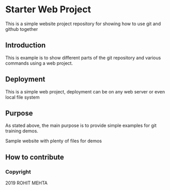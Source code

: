 # Starter Web Project

This is a simple website project repository for showing how to use git and github together


## Introduction

This is example is to show different parts of the git repository and various commands using a web project.

## Deployment

This is a simple web project, deployment can be on any web server or even local file system

## Purpose

As stated above, the main purpose is to provide simple examples for git training demos.

Sample website with plenty of files for demos

## How to contribute

### Copyright

2019 ROHIT MEHTA